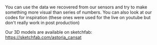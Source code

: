 You can use the data we recovered from our sensors and try to make something more visual than series of numbers.
You can also look at our codes for inspiration (these ones were used for the live on youtube but don't really work in post production)

Our 3D models are available on sketchfab: https://sketchfab.com/astoria_cansat
